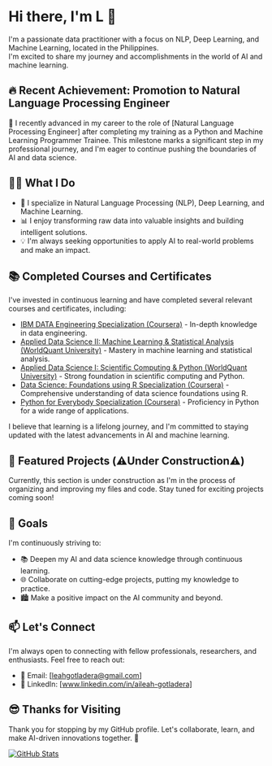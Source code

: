 # Hi there, I'm L 👋

I'm a passionate data practitioner with a focus on NLP, Deep Learning, and Machine Learning, located in the Philippines.<br> 
I'm excited to share my journey and accomplishments in the world of AI and machine learning.

## 🔥 Recent Achievement: Promotion to Natural Language Processing Engineer

🚀 I recently advanced in my career to the role of [Natural Language Processing Engineer] after completing my training as a Python and Machine Learning Programmer Trainee. This milestone marks a significant step in my professional journey, and I'm eager to continue pushing the boundaries of AI and data science.

## 👨‍💻 What I Do

- 🤖 I specialize in Natural Language Processing (NLP), Deep Learning, and Machine Learning.
- 📊 I enjoy transforming raw data into valuable insights and building intelligent solutions.
- 💡 I'm always seeking opportunities to apply AI to real-world problems and make an impact.

## 📚 Completed Courses and Certificates

I've invested in continuous learning and have completed several relevant courses and certificates, including:

- [IBM DATA Engineering Specialization (Coursera)](https://www.coursera.org/account/accomplishments/specialization/certificate/SAS8LSXRA68G) - In-depth knowledge in data engineering.
- [Applied Data Science II: Machine Learning & Statistical Analysis (WorldQuant University)](https://www.credly.com/badges/9b343b38-015c-468a-9b92-4297e170730a/linked_in_profile) - Mastery in machine learning and statistical analysis.
- [Applied Data Science I: Scientific Computing & Python (WorldQuant University)](https://www.credly.com/badges/1c6023a4-c760-498e-a9b4-b1edd4be3f2c/linked_in_profile) - Strong foundation in scientific computing and Python.
- [Data Science: Foundations using R Specialization (Coursera)](https://www.coursera.org/account/accomplishments/specialization/certificate/2Q9C8HVBU3WT) - Comprehensive understanding of data science foundations using R.
- [Python for Everybody Specialization (Coursera)](https://www.coursera.org/account/accomplishments/specialization/certificate/AM43SYWZDZEV) - Proficiency in Python for a wide range of applications.

I believe that learning is a lifelong journey, and I'm committed to staying updated with the latest advancements in AI and machine learning.

## 🌟 Featured Projects (⚠️Under Construction⚠️)

Currently, this section is under construction as I'm in the process of organizing and improving my files and code. 
Stay tuned for exciting projects coming soon!

## 🚀 Goals

I'm continuously striving to:

- 📚 Deepen my AI and data science knowledge through continuous learning.
- 🌐 Collaborate on cutting-edge projects, putting my knowledge to practice.
- 🏙 Make a positive impact on the AI community and beyond.

## 📫 Let's Connect

I'm always open to connecting with fellow professionals, researchers, and enthusiasts. Feel free to reach out:

- 📧 Email: [leahgotladera@gmail.com]
- 💼 LinkedIn: [www.linkedin.com/in/aileah-gotladera]

## 😎 Thanks for Visiting

Thank you for stopping by my GitHub profile. Let's collaborate, learn, and make AI-driven innovations together. 🚀

[![GitHub Stats](https://github-readme-stats.vercel.app/api?username=YourGitHubUsername)](https://github.com/YourGitHubUsername)

